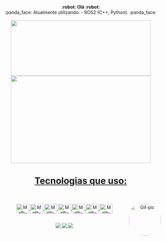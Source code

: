 <div align="center">
<strong> :robot: Olá :robot:	</strong>
</div>

<div align="center">
 :panda_face:  Atualmente utilizando:
 - ROS2 (C++, Python). :panda_face:
</div>
<br>

<div align="center">
  <a href="https://github.com/Theuz6">
  <img height="175px" width="440px" length="100px" src="https://github-readme-stats.vercel.app/api?username=Theuz6&show_icons=true&theme=dark&include_all_commits=true&count_private=true"/>
  <img height="275px" width="440px" length="100px" src="https://github-readme-stats.vercel.app/api/top-langs/?username=Theuz6&layout=compact&langs_count=7&theme=dark"/>
</div>

<div align="center">
<h1>Tecnologias que uso:<h1>
</div>


  <div align="center" style="display: inline_block"><br>
   <img align="center" alt="Math-HTML" height="30" width="40" src="https://cdn.jsdelivr.net/gh/devicons/devicon/icons/html5/html5-original.svg">
   <img align="center" alt="Math-CSS" height="30" width="40" src="https://cdn.jsdelivr.net/gh/devicons/devicon/icons/css3/css3-original.svg">
  <img align="center" alt="Math-Js" height="30" width="40" src="https://cdn.jsdelivr.net/gh/devicons/devicon/icons/javascript/javascript-original.svg">
   <img align="center" alt="Math-Java" height="30" width="40" src="https://cdn.jsdelivr.net/gh/devicons/devicon/icons/java/java-original.svg">
  <img align="center" alt="Math-C" height="30" width="40" src="https://cdn.jsdelivr.net/gh/devicons/devicon/icons/c/c-original.svg">
  <img align="right" alt="Gif-pic" height="100" style="border-radius:40px;" src="https://art.ngfiles.com/images/2010000/2010873_zorropa_black-mage-supreme-victory.gif?f1628732790">
  <img align="center" alt="Math-GIT" height="30" width="40" src="https://cdn.jsdelivr.net/gh/devicons/devicon/icons/git/git-original.svg">
  <img align="center" alt="Math-LINUX" height="30" width="40" src="https://cdn.jsdelivr.net/gh/devicons/devicon/icons/linux/linux-original.svg">
          
  

  

  
  ##
  
  <div>
   
  <a href="https://instagram.com/theuz_lz" target="_blank"><img src="https://img.shields.io/badge/-Instagram-%23E4405F?style=for-the-badge&logo=instagram&logoColor=white" target="_blank"></a>
  <a href="https://www.linkedin.com/in/matheus-dos-santos-silva6/" target="_blank"><img src="https://img.shields.io/badge/-LinkedIn-%230077B5?style=for-the-badge&logo=linkedin&logoColor=white" target="_blank"></a>
  <a href = "msantossilva005@gmail.com"><img src="https://img.shields.io/badge/-Gmail-%23333?style=for-the-badge&logo=gmail&logoColor=white" target="_blank"></a>
   
  </div>
 
